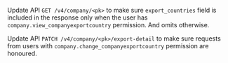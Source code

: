 Update API `GET /v4/company/<pk>` to make sure `export_countries` field is included in the response only when the user has `company.view_companyexportcountry` permission. And omits otherwise.

Update API `PATCH /v4/company/<pk>/export-detail` to make sure requests from users with `company.change_companyexportcountry` permission are honoured.
